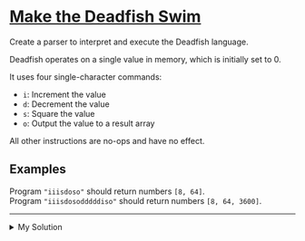 # [Make the Deadfish Swim](https://www.codewars.com/kata/51e0007c1f9378fa810002a9)

Create a parser to interpret and execute the Deadfish language.

Deadfish operates on a single value in memory, which is initially set to 0.

It uses four single-character commands:

- `i`: Increment the value
- `d`: Decrement the value
- `s`: Square the value
- `o`: Output the value to a result array

All other instructions are no-ops and have no effect.

## Examples

Program `"iiisdoso"` should return numbers `[8, 64]`.  
Program `"iiisdosodddddiso"` should return numbers `[8, 64, 3600]`.

---

<details><summary>My Solution</summary>

```js
function parse(data) {
  const output = []
  let num = 0

  for (let i = 0; i < data.length; i++) {
    if (data[i] === 'i') num++
    if (data[i] === 'd') num--
    if (data[i] === 's') num = num ** 2
    if (data[i] === 'o') output.push(num)
  }

  return output
}
```

</details>
